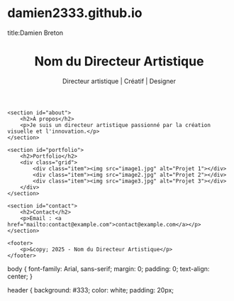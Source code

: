 # damien2333.github.io
title:Damien Breton
<!DOCTYPE html>
<html lang="fr">
<head>
    <meta charset="UTF-8">
    <meta name="viewport" content="width=device-width, initial-scale=1.0">
    <title>Portfolio - Nom</title>
    <link rel="stylesheet" href="styles.css">
</head>
<body>
    <header>
        <h1>Nom du Directeur Artistique</h1>
        <p>Directeur artistique | Créatif | Designer</p>
    </header>
    
    <section id="about">
        <h2>À propos</h2>
        <p>Je suis un directeur artistique passionné par la création visuelle et l'innovation.</p>
    </section>
    
    <section id="portfolio">
        <h2>Portfolio</h2>
        <div class="grid">
            <div class="item"><img src="image1.jpg" alt="Projet 1"></div>
            <div class="item"><img src="image2.jpg" alt="Projet 2"></div>
            <div class="item"><img src="image3.jpg" alt="Projet 3"></div>
        </div>
    </section>
    
    <section id="contact">
        <h2>Contact</h2>
        <p>Email : <a href="mailto:contact@example.com">contact@example.com</a></p>
    </section>
    
    <footer>
        <p>&copy; 2025 - Nom du Directeur Artistique</p>
    </footer>
</body>
</html>
body {
    font-family: Arial, sans-serif;
    margin: 0;
    padding: 0;
    text-align: center;
}

header {
    background: #333;
    color: white;
    padding: 20px;

